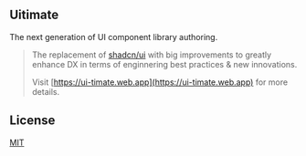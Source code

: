## Uitimate
The next generation of UI component library authoring.

> The replacement of [shadcn/ui](https://github.com/shadcn-ui/ui) with big improvements to greatly enhance DX in terms of enginnering best practices & new innovations.
>
> Visit [https://ui-timate.web.app](https://ui-timate.web.app) for more details.

## License
[MIT](https://github.com/its-tim-lee/uitimate/blob/main/LICENSE.md)



